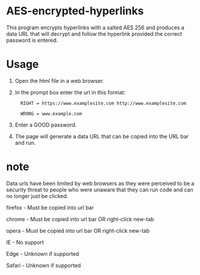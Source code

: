 # AES-encrypted-hyperlinks
This program encrypts hyperlinks with a salted AES 256 and produces a data URL that will decrypt and follow the hyperlink provided the correct password is entered.

# Usage
1. Open the html file in a web browser.
2. In the prompt box enter the url in this format:

         RIGHT = https://www.examplesite.com http://www.examplesite.com
         
         WRONG = www.example.com
         
3. Enter a GOOD password.
4. The page will generate a data URL that can be copied into the URL bar and run.

# note
Data urls have been limited by web browsers as they were perceived to be a security threat to people who were unaware that they can run code and can no longer just be clicked.

firefox - Must be copied into url bar

chrome  - Must be copied into url bar OR right-click new-tab

opera   - Must be copied into url bar OR right-click new-tab

IE      - No support

Edge    - Unknown if supported

Safari  - Unknown if supported


